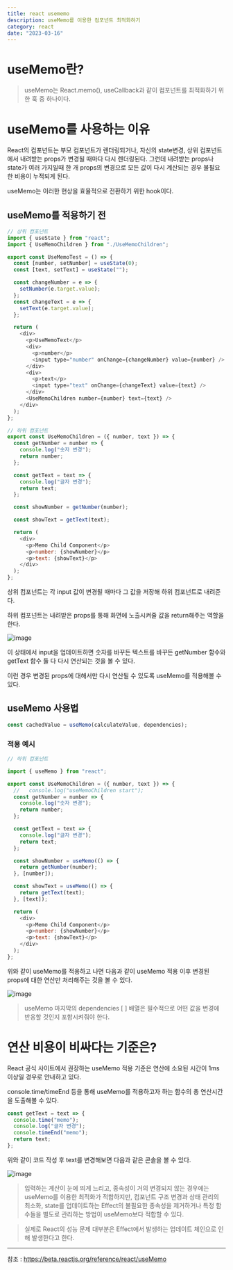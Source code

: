```yaml
---
title: react usememo
description: useMemo를 이용한 컴포넌트 최적화하기
category: react
date: "2023-03-16"
---
```


# useMemo란?

> useMemo는 React.memo(), useCallback과 같이 컴포넌트를 최적화하기 위한 훅 중 하나이다.

# useMemo를 사용하는 이유

React의 컴포넌트는 부모 컴포넌트가 렌더링되거나, 자신의 state변경, 상위 컴포넌트에서 내려받는 props가 변경될 때마다 다시 렌더링된다. 그런데 내려받는 props나 state가 여러 가지일때 한 개 props의 변경으로 모든 값이 다시 계산되는 경우 불필요한 비용이 누적되게 된다.

useMemo는 이러한 현상을 효율적으로 전환하기 위한 hook이다.

## useMemo를 적용하기 전

```javascript
// 상위 컴포넌트
import { useState } from "react";
import { UseMemoChildren } from "./UseMemoChildren";

export const UseMemoTest = () => {
  const [number, setNumber] = useState(0);
  const [text, setText] = useState("");

  const changeNumber = e => {
    setNumber(e.target.value);
  };
  const changeText = e => {
    setText(e.target.value);
  };

  return (
    <div>
      <p>UseMemoText</p>
      <div>
        <p>number</p>
        <input type="number" onChange={changeNumber} value={number} />
      </div>
      <div>
        <p>text</p>
        <input type="text" onChange={changeText} value={text} />
      </div>
      <UseMemoChildren number={number} text={text} />
    </div>
  );
};

// 하위 컴포넌트
export const UseMemoChildren = ({ number, text }) => {
  const getNumber = number => {
    console.log("숫자 변경");
    return number;
  };

  const getText = text => {
    console.log("글자 변경");
    return text;
  };

  const showNumber = getNumber(number);

  const showText = getText(text);

  return (
    <div>
      <p>Memo Child Component</p>
      <p>number: {showNumber}</p>
      <p>text: {showText}</p>
    </div>
  );
};
```

상위 컴포넌트는 각 input 값이 변경될 때마다 그 값을 저장해 하위 컴포넌트로 내려준다.

하위 컴포넌트는 내려받은 props를 통해 화면에 노출시켜줄 값을 return해주는 역할을 한다.

![image](https://blog.kakaocdn.net/dn/9hqzj/btr4hQeyTmU/PzYhcCiwuZq08zOkhBqeWk/img.gif)

이 상태에서 input을 업데이트하면 숫자를 바꾸든 텍스트를 바꾸든 getNumber 함수와 getText 함수 둘 다 다시 연산되는 것을 볼 수 있다.

이런 경우 변경된 props에 대해서만 다시 연산될 수 있도록 useMemo를 적용해볼 수 있다.

## useMemo 사용법

```javascript
const cachedValue = useMemo(calculateValue, dependencies);
```

### 적용 예시

```javascript
// 하위 컴포넌트

import { useMemo } from "react";

export const UseMemoChildren = ({ number, text }) => {
  //   console.log("useMemoChildren start");
  const getNumber = number => {
    console.log("숫자 변경");
    return number;
  };

  const getText = text => {
    console.log("글자 변경");
    return text;
  };

  const showNumber = useMemo(() => {
    return getNumber(number);
  }, [number]);

  const showText = useMemo(() => {
    return getText(text);
  }, [text]);

  return (
    <div>
      <p>Memo Child Component</p>
      <p>number: {showNumber}</p>
      <p>text: {showText}</p>
    </div>
  );
};
```

위와 같이 useMemo를 적용하고 나면 다음과 같이 useMemo 적용 이후 변경된 props에 대한 연산만 처리해주는 것을 볼 수 있다.

![image](https://blog.kakaocdn.net/dn/4Vcyh/btr4hPz1xwm/0zNRNCdyJKwpsWk2LU73KK/img.gif)

> useMemo 마지막의 dependencies [ ] 배열은 필수적으로 어떤 값을 변경에 반응할 것인지 포함시켜줘야 한다.

# 연산 비용이 비싸다는 기준은?

React 공식 사이트에서 권장하는 useMemo 적용 기준은 연산에 소요된 시간이 1ms 이상일 경우로 안내하고 있다.

console.time/timeEnd 등을 통해 useMemo를 적용하고자 하는 함수의 총 연산시간을 도출해볼 수 있다.

```javascript
const getText = text => {
  console.time("memo");
  console.log("글자 변경");
  console.timeEnd("memo");
  return text;
};
```

위와 같이 코드 작성 후 text를 변경해보면 다음과 같은 콘솔을 볼 수 있다.

![image](https://img1.daumcdn.net/thumb/R1280x0/?scode=mtistory2&fname=https%3A%2F%2Fblog.kakaocdn.net%2Fdn%2F8mGtS%2Fbtr4iU19jHE%2FH0huW2SytbAtalR3urepr0%2Fimg.png)

> 입력하는 계산이 눈에 띄게 느리고, 종속성이 거의 변경되지 않는 경우에는 useMemo를 이용한 최적화가 적합하지만, 컴포넌트 구조 변경과 상태 관리의 최소화, state를 업데이트하는 Effect의 불필요한 종속성을 제거하거나 특정 함수들을 별도로 관리하는 방법이 useMemo보다 적합할 수 있다.

> 실제로 React의 성능 문제 대부분은 Effect에서 발생하는 업데이트 체인으로 인해 발생한다고 한다.

---

참조 : https://beta.reactjs.org/reference/react/useMemo
